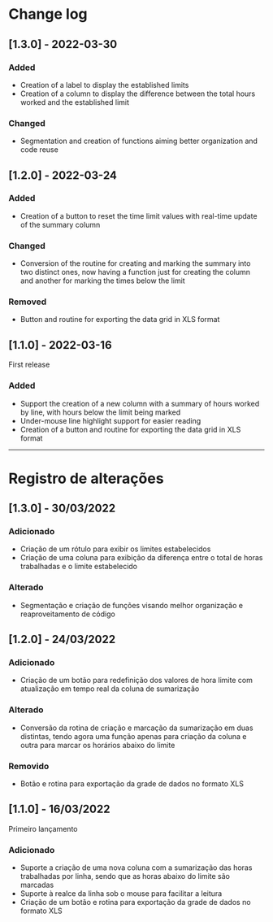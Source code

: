 # Change log

## [1.3.0] - 2022-03-30

### Added

- Creation of a label to display the established limits
- Creation of a column to display the difference between the total hours worked and the established limit

### Changed

- Segmentation and creation of functions aiming better organization and code reuse

## [1.2.0] - 2022-03-24

### Added

- Creation of a button to reset the time limit values with real-time update of the summary column

### Changed

- Conversion of the routine for creating and marking the summary into two distinct ones, now having a function just for creating the column and another for marking the times below the limit

### Removed

- Button and routine for exporting the data grid in XLS format

## [1.1.0] - 2022-03-16

First release

### Added

- Support the creation of a new column with a summary of hours worked by line, with hours below the limit being marked
- Under-mouse line highlight support for easier reading
- Creation of a button and routine for exporting the data grid in XLS format

---

# Registro de alterações

## [1.3.0] - 30/03/2022

### Adicionado

- Criação de um rótulo para exibir os limites estabelecidos
- Criação de uma coluna para exibição da diferença entre o total de horas trabalhadas e o limite estabelecido

### Alterado

- Segmentação e criação de funções visando melhor organização e reaproveitamento de código

## [1.2.0] - 24/03/2022

### Adicionado

- Criação de um botão para redefinição dos valores de hora limite com atualização em tempo real da coluna de sumarização

### Alterado

- Conversão da rotina de criação e marcação da sumarização em duas distintas, tendo agora uma função apenas para criação da coluna e outra para marcar os horários abaixo do limite

### Removido

- Botão e rotina para exportação da grade de dados no formato XLS

## [1.1.0] - 16/03/2022

Primeiro lançamento

### Adicionado

- Suporte a criação de uma nova coluna com a sumarização das horas trabalhadas por linha, sendo que as horas abaixo do limite são marcadas
- Suporte à realce da linha sob o mouse para facilitar a leitura
- Criação de um botão e rotina para exportação da grade de dados no formato XLS